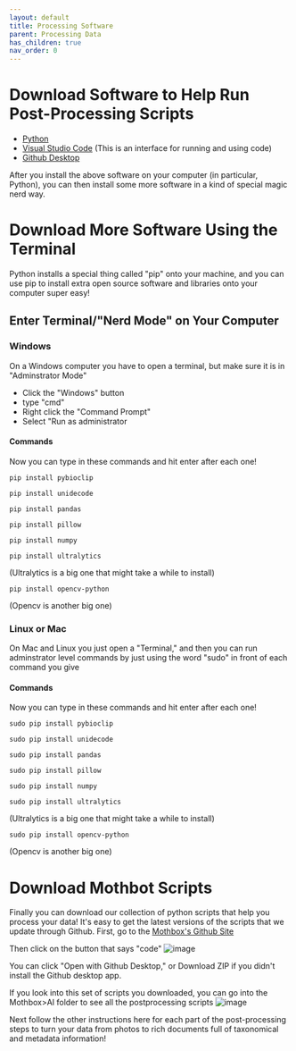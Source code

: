 ```yaml
---
layout: default
title: Processing Software
parent: Processing Data
has_children: true
nav_order: 0
---
```


# Download Software to Help Run Post-Processing Scripts
* [Python](https://www.python.org/downloads/)
* [Visual Studio Code](https://code.visualstudio.com/download) (This is an interface for running and using code)
* [Github Desktop](https://desktop.github.com/download/)


After you install the above software on your computer (in particular, Python), you can then install some more software in a kind of special magic nerd way.

# Download More Software Using the Terminal

Python installs a special thing called "pip" onto your machine, and you can use pip to install extra open source software and libraries onto your computer super easy!

## Enter Terminal/"Nerd Mode" on Your Computer

### Windows
On a Windows computer you have to open a terminal, but make sure it is in "Adminstrator Mode"
* Click the "Windows" button
* type "cmd"
* Right click the "Command Prompt"
* Select "Run as administrator

#### Commands
Now you can type in these commands and hit enter after each one!

```
pip install pybioclip
```
```
pip install unidecode
```
```
pip install pandas
```
```
pip install pillow
```

```
pip install numpy
```

```
pip install ultralytics
```
(Ultralytics is a big one that might take a while to install)
```
pip install opencv-python
```
(Opencv is another big one)





### Linux or Mac
On Mac and Linux you just open a "Terminal," and then you can run adminstrator level commands by just using the word "sudo" in front of each command you give

#### Commands
Now you can type in these commands and hit enter after each one!

```
sudo pip install pybioclip
```
```
sudo pip install unidecode
```
```
sudo pip install pandas
```
```
sudo pip install pillow
```

```
sudo pip install numpy
```

```
sudo pip install ultralytics
```
(Ultralytics is a big one that might take a while to install)
```
sudo pip install opencv-python
```
(Opencv is another big one)

# Download Mothbot Scripts 
Finally you can download our collection of python scripts that help you process your data!
It's easy to get the latest versions of the scripts that we update through Github.
First, go to the [Mothbox's Github Site](https://github.com/Digital-Naturalism-Laboratories/Mothbox)

Then click on the button that says "code"
![image](https://github.com/user-attachments/assets/1464e6a6-fa66-432b-9e72-3dcb50396f95)

You can click "Open with Github Desktop," or Download ZIP if you didn't install the Github desktop app.

If you look into this set of scripts you downloaded, you can go into the Mothbox>AI folder to see all the postprocessing scripts
![image](https://github.com/user-attachments/assets/e3dcd90a-5f29-4de2-97ce-9f73e803288d)

Next follow the other instructions here for each part of the post-processing steps to turn your data from photos to rich documents full of taxonomical and metadata information!
